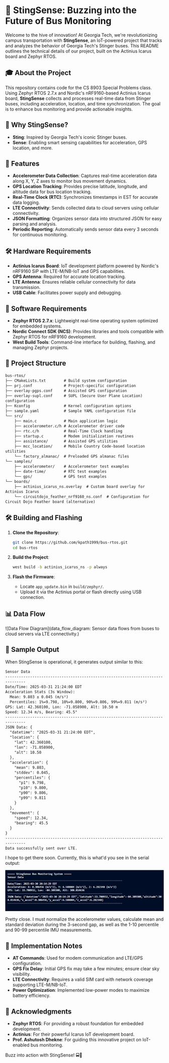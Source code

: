 # 🐝 **StingSense: Buzzing into the Future of Bus Monitoring**

Welcome to the hive of innovation! At Georgia Tech, we're revolutionizing campus transportation with **StingSense**, an IoT-powered project that tracks and analyzes the behavior of Georgia Tech's Stinger buses. This README outlines the technical details of our project, built on the Actinius Icarus board and Zephyr RTOS.

## 🎓 **About the Project**

This repository contains code for the CS 8903 Special Problems class. Using Zephyr RTOS 2.7.x and Nordic's nRF9160-based Actinius Icarus board, **StingSense** collects and processes real-time data from Stinger buses, including acceleration, location, and time synchronization. The goal is to enhance bus monitoring and provide actionable insights.

## 🌟 **Why StingSense?**

- **Sting**: Inspired by Georgia Tech's iconic Stinger buses.
- **Sense**: Enabling smart sensing capabilities for acceleration, GPS location, and more.

## 🚀 **Features**

- **Accelerometer Data Collection**: Captures real-time acceleration data along X, Y, Z axes to monitor bus movement dynamics.
- **GPS Location Tracking**: Provides precise latitude, longitude, and altitude data for bus location tracking.
- **Real-Time Clock (RTC)**: Synchronizes timestamps in EST for accurate data logging.
- **LTE Connectivity**: Sends collected data to cloud servers using cellular connectivity.
- **JSON Formatting**: Organizes sensor data into structured JSON for easy parsing and analysis.
- **Periodic Reporting**: Automatically sends sensor data every 3 seconds for continuous monitoring.

## 🛠️ **Hardware Requirements**

- **Actinius Icarus Board**: IoT development platform powered by Nordic's nRF9160 SiP with LTE-M/NB-IoT and GPS capabilities.
- **GPS Antenna**: Required for accurate location tracking.
- **LTE Antenna**: Ensures reliable cellular connectivity for data transmission.
- **USB Cable**: Facilitates power supply and debugging.

## 💾 **Software Requirements**

- **Zephyr RTOS 2.7.x**: Lightweight real-time operating system optimized for embedded systems.
- **Nordic Connect SDK (NCS)**: Provides libraries and tools compatible with Zephyr RTOS for nRF9160 development.
- **West Build Tools**: Command-line interface for building, flashing, and managing Zephyr projects.

## 📂 **Project Structure**

```plaintext
bus-rtos/
├── CMakeLists.txt        # Build system configuration
├── prj.conf              # Project-specific configuration
├── overlay-pgps.conf     # Assisted GPS configuration
├── overlay-supl.conf     # SUPL (Secure User Plane Location) configuration
├── Kconfig               # Kernel configuration options
├── sample.yaml           # Sample YAML configuration file
└── src/
    ├── main.c            # Main application logic
    ├── accelerometer.c/h # Accelerometer driver code
    ├── rtc.c/h           # Real-Time Clock handling
    ├── startup.c         # Modem initialization routines
    ├── assistance/       # Assisted GPS utilities
    ├── mcc_location/     # Mobile Country Code-based location utilities
    └── factory_almanac/  # Preloaded GPS almanac files
└── samples/
    ├── accelerometer/    # Accelerometer test examples
    ├── date-time/        # RTC test examples
    └── gps/              # GPS test examples
└── boards/
    ├── actinius_icarus_ns.overlay  # Custom board overlay for Actinius Icarus
    └── circuitdojo_feather_nrf9160_ns.conf  # Configuration for Circuit Dojo Feather board (alternative)
```

## 🛠️ **Building and Flashing**

1. **Clone the Repository**:
   ```bash
   git clone https://github.com/kpath1999/bus-rtos.git
   cd bus-rtos
   ```

2. **Build the Project**:
   ```bash
   west build -b actinius_icarus_ns -p always
   ```

3. **Flash the Firmware**:
   - Locate `app_update.bin` in `build/zephyr/`.
   - Upload it via the Actinius portal or flash directly using USB connection.

## 📊 **Data Flow**

![Data Flow Diagram](data_flow_diagram: Sensor data flows from buses to cloud servers via LTE connectivity.)

## 📝 **Sample Output**

When StingSense is operational, it generates output similar to this:

```
Sensor Data
-------------------------------------------------------------------------------
Date/Time: 2025-03-31 21:24:00 EDT
Acceleration Stats (3s Window):
  Mean: 9.803 ± 0.045 (m/s²)
  Percentiles: 1%=9.798, 10%=9.800, 90%=9.806, 99%=9.811 (m/s²)
GPS: Lat: 42.360100, Lon: -71.058900, Alt: 10.50 m
Speed: 12.34 m/s, Bearing: 45.5°
-------------------------------------------------------------------------------
JSON Data: {
  "datetime": "2025-03-31 21:24:00 EDT",
  "location": {
    "lat": 42.360100,
    "lon": -71.058900,
    "alt": 10.50
  },
  "acceleration": {
    "mean": 9.803,
    "stddev": 0.045,
    "percentiles": {
      "p1": 9.798,
      "p10": 9.800,
      "p90": 9.806,
      "p99": 9.811
    }
  },
  "movement": {
    "speed": 12.34,
    "bearing": 45.5
  }
}
-------------------------------------------------------------------------------
Data successfully sent over LTE.
```

I hope to get there soon. Currently, this is what'd you see in the serial output:

![terminal window from actinius](images/03302025-curr-output.png)

Pretty close. I must normalize the accelerometer values, calculate mean and standard deviation during the 3-second gap, as well as the 1-10 percentile and 90-99 percentile IMU measurements.

## 📝 **Implementation Notes**

- **AT Commands**: Used for modem communication and LTE/GPS configuration.
- **GPS Fix Delay**: Initial GPS fix may take a few minutes; ensure clear sky visibility.
- **LTE Connectivity**: Requires a valid SIM card with network coverage supporting LTE-M/NB-IoT.
- **Power Optimization**: Implemented low-power modes to maximize battery efficiency.

## 🙏 **Acknowledgments**

- **Zephyr RTOS**: For providing a robust foundation for embedded development.
- **Actinius**: For their powerful Icarus IoT development board.
- **Prof. Ashutosh Dhekne**: For guiding this innovative project on IoT-enabled bus monitoring.

Buzz into action with StingSense! 🚍🐝